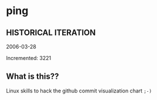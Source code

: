 # ping

## HISTORICAL ITERATION
2006-03-28

Incremented: 3221

## What is this?? 
Linux skills to hack the github commit visualization chart `;-)`
